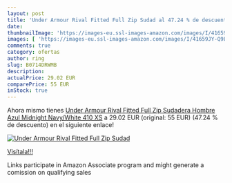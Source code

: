```yaml
---
layout: post
title: 'Under Armour Rival Fitted Full Zip Sudad al 47.24 % de descuento'
date: 
thumbnailImage: 'https://images-eu.ssl-images-amazon.com/images/I/41659JY-Q9L._SL200_.jpg'
images: [ 'https://images-eu.ssl-images-amazon.com/images/I/41659JY-Q9L._SL200_.jpg' ]
comments: true
category: ofertas
author: ring
slug: B0714DRWMB
description:
actualPrice: 29.02 EUR
comparePrice: 55 EUR
inStock: true
---
```


Ahora mismo tienes [Under Armour Rival Fitted Full Zip Sudadera  Hombre  Azul  Midnight Navy/White 410   XS](https://www.amazon.es/dp/B0714DRWMB/?tag=tolees-21) a 29.02 EUR (original: 55 EUR) (47.24 %  de descuento) en el siguiente enlace!

[![Under Armour Rival Fitted Full Zip Sudad](https://images-eu.ssl-images-amazon.com/images/I/41659JY-Q9L._SL200_.jpg)](https://www.amazon.es/dp/B0714DRWMB/?tag=tolees-21)

[Visítala!!!](https://www.amazon.es/dp/B0714DRWMB/?tag=tolees-21)

Links participate in Amazon Associate program and might generate a comission on qualifying sales
